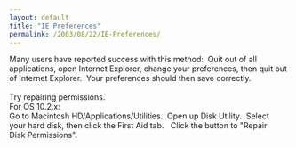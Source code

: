 ```yaml
---
layout: default
title: "IE Preferences"
permalink: /2003/08/22/IE-Preferences/
---
```


<P>Many users have reported success with this method:&nbsp; Quit out of all<BR>applications, open Internet Explorer, change your preferences, then quit out<BR>of Internet Explorer.&nbsp; Your preferences should then save correctly.<BR><BR>Try repairing permissions.<BR>For OS 10.2.x:&nbsp; <BR>Go to Macintosh HD/Applications/Utilities.&nbsp; Open up Disk Utility.&nbsp; Select<BR>your hard disk, then click the First Aid tab.&nbsp;&nbsp; Click the button to "Repair<BR>Disk Permissions". <BR></P>